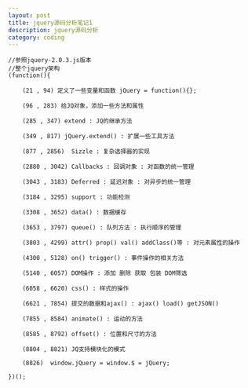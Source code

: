 ```yaml
---
layout: post
title: jquery源码分析笔记1
description: jquery源码分析
category: coding
---
```



    //参照jquery-2.0.3.js版本
    //整个jquery架构
    (function(){

        (21 , 94) 定义了一些变量和函数 jQuery = function(){};

        (96 , 283) 给JQ对象，添加一些方法和属性

        (285 , 347) extend : JQ的继承方法

        (349 , 817) jQuery.extend() : 扩展一些工具方法

        (877 , 2856)  Sizzle : 复杂选择器的实现

        (2880 , 3042) Callbacks : 回调对象 : 对函数的统一管理

        (3043 , 3183) Deferred : 延迟对象 : 对异步的统一管理

        (3184 , 3295) support : 功能检测

        (3308 , 3652) data() : 数据缓存

        (3653 , 3797) queue() : 队列方法 : 执行顺序的管理

        (3803 , 4299) attr() prop() val() addClass()等 : 对元素属性的操作

        (4300 , 5128) on() trigger() : 事件操作的相关方法

        (5140 , 6057) DOM操作 : 添加 删除 获取 包装 DOM筛选

        (6058 , 6620) css() : 样式的操作

        (6621 , 7854) 提交的数据和ajax() : ajax() load() getJSON()

        (7855 , 8584) animate() : 运动的方法

        (8585 , 8792) offset() : 位置和尺寸的方法

        (8804 , 8821) JQ支持模块化的模式

        (8826)  window.jQuery = window.$ = jQuery;

    })();

